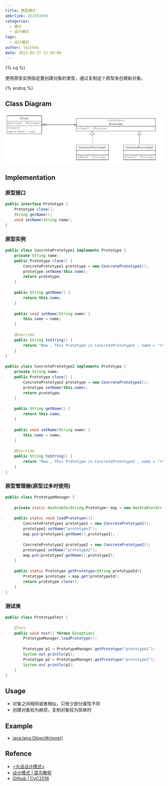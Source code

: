 ```yaml
---
title: 原型模式
abbrlink: 153761970
categories:
  - 理论
  - 设计模式
tags:
  - 设计模式
author: leithda
date: 2021-05-27 12:50:00
---
```


{% cq %}

使用原型实例指定要创建对象的类型，通过复制这个原型来创建新对象。

{% endcq %}

<!-- More -->

## Class Diagram


![](设计模式-原型模式/prototype.png)

## Implementation
### 原型接口
```java
public interface Prototype {
    Prototype clone();
    String getName();
    void setName(String name);
}
```

### 原型实例
```java
public class ConcretePrototype1 implements Prototype {
    private String name;
    public Prototype clone() {
        ConcretePrototype1 prototype = new ConcretePrototype1();
        prototype.setName(this.name);
        return prototype;
    }

    public String getName() {
        return this.name;
    }

    public void setName(String name) {
        this.name = name;
    }

    @Override
    public String toString() {
        return "Now , This Prototype is ConcretePrototype1 , name = "+this.name;
    }
}

public class ConcretePrototype2 implements Prototype {
    private String name;
    public Prototype clone() {
        ConcretePrototype2 prototype = new ConcretePrototype2();
        prototype.setName(this.name);
        return prototype;
    }

    public String getName() {
        return this.name;
    }

    public void setName(String name) {
        this.name = name;
    }

    @Override
    public String toString() {
        return "Now , This Prototype is ConcretePrototype2 , name = "+this.name;
    }
}
```

### 原型管理器(原型过多时使用)
```java
public class PrototypeManager {

    private static Hashtable<String,Prototype> map = new Hashtable<String, Prototype>();

    public static void loadPrototype(){
        ConcretePrototype1 prototype1 = new ConcretePrototype1();
        prototype1.setName("prototype1");
        map.put(prototype1.getName(),prototype1);

        ConcretePrototype2 prototype2 = new ConcretePrototype2();
        prototype2.setName("prototype2");
        map.put(prototype2.getName(),prototype2);
    }

    public static Prototype getPrototype(String prototypeId){
        Prototype prototype = map.get(prototypeId);
        return prototype.clone();
    }
}
```

### 测试类
```java
public class PrototypeTest {

    @Test
    public void test() throws Exception{
        PrototypeManager.loadPrototype();

        Prototype p1 = PrototypeManager.getPrototype("prototype1");
        System.out.println(p1);
        Prototype p2 = PrototypeManager.getPrototype("prototype2");
        System.out.println(p2);
    }
}
```

## Usage
- 对象之间相同或者相似，只有少部分属性不同
- 创建对象较为麻烦，复制对象较为简单时


## Example
- [java.lang.Object#clone()](http://docs.oracle.com/javase/8/docs/api/java/lang/Object.html#clone%28%29)


## Refence
- [<大话设计模式>](https://book.douban.com/subject/2334288/)
- [设计模式 | 菜鸟教程](https://www.runoob.com/design-pattern/design-pattern-tutorial.html)
- [Github | CyC2018](https://github.com/CyC2018/CS-Notes/blob/master/notes/%E8%AE%BE%E8%AE%A1%E6%A8%A1%E5%BC%8F%20-%20%E7%9B%AE%E5%BD%95.md)